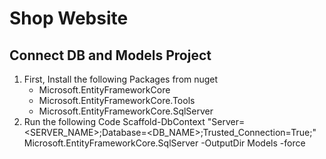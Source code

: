 # Shop Website

## Connect DB and Models Project
1. First, Install the following Packages from nuget
	* Microsoft.EntityFrameworkCore
	* Microsoft.EntityFrameworkCore.Tools
	* Microsoft.EntityFrameworkCore.SqlServer
2. Run the following Code
	Scaffold-DbContext "Server=<SERVER_NAME>;Database=<DB_NAME>;Trusted_Connection=True;" Microsoft.EntityFrameworkCore.SqlServer -OutputDir Models -force
